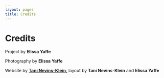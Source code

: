 ```yaml
---
layout: pages
title: Credits
---
```

# Credits

Project by **Elissa Yaffe**

Photography by **Elissa Yaffe**

Website by **[Tani Nevins-Klein,](https://taniwritescode.dev)** layout by **Tani Nevins-Klein** and **Elissa Yaffe**